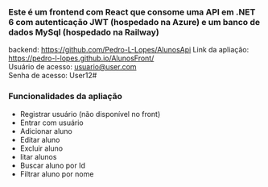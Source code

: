 <h3>Este é um frontend com React que consome uma API em .NET 6 com autenticação JWT (hospedado na Azure) e um banco de dados MySql (hospedado na Railway)</h3>

backend: https://github.com/Pedro-L-Lopes/AlunosApi
Link da apliação: https://pedro-l-lopes.github.io/AlunosFront/ </br>
Usuário de acesso: usuario@user.com </br>
Senha de acesso: User12# </br>

<h3>Funcionalidades da apliação</h3>
<ul>
  <li>Registrar usuário (não disponível no front)</li>
  <li>Entrar com usuário</li>
  <li>Adicionar aluno</li>
  <li>Editar aluno</li>
  <li>Excluir aluno</li>
  <li>litar alunos</li>
  <li>Buscar aluno por Id</li>
  <li>Filtrar aluno por nome</li>
</ul>
